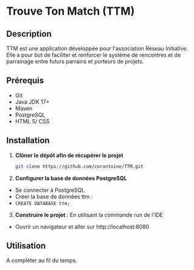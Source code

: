 # Trouve Ton Match (TTM)

## Description
TTM est une application développée pour l'association Réseau Initiative.
Elle a pour but de faciliter et renforcer le système de rencontres et de parrainage entre futurs parrains et porteurs de projets.

## Prérequis
- Git
- Java JDK 17+
- Maven
- PostgreSQL
- HTML 5/ CSS

## Installation 
1. **Clôner le dépôt afin de récupérer le projet**
    ```bash
   git clone https://github.com/corantoine/TTM.git
   
2. **Configurer la base de données PostgreSQL**

- Se connecter à PostgreSQL
- Créer la base de données ttm :
- ``CREATE DATABASE ttm;``

3. **Construire le projet** : 
En utilisant la commande run de l'IDE
- Ouvrir un navigateur et aller sur http://localhost:8080

## Utilisation
A compléter au fil du temps.